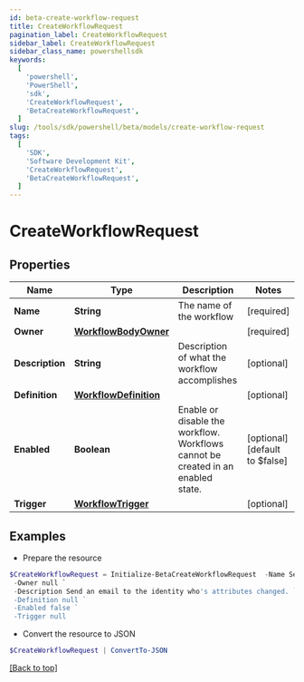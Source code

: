 ```yaml
---
id: beta-create-workflow-request
title: CreateWorkflowRequest
pagination_label: CreateWorkflowRequest
sidebar_label: CreateWorkflowRequest
sidebar_class_name: powershellsdk
keywords:
  [
    'powershell',
    'PowerShell',
    'sdk',
    'CreateWorkflowRequest',
    'BetaCreateWorkflowRequest',
  ]
slug: /tools/sdk/powershell/beta/models/create-workflow-request
tags:
  [
    'SDK',
    'Software Development Kit',
    'CreateWorkflowRequest',
    'BetaCreateWorkflowRequest',
  ]
---
```


# CreateWorkflowRequest

## Properties

| Name | Type | Description | Notes |
| --- | --- | --- | --- |
| **Name** | **String** | The name of the workflow | [required] |
| **Owner** | [**WorkflowBodyOwner**](workflow-body-owner) |  | [required] |
| **Description** | **String** | Description of what the workflow accomplishes | [optional] |
| **Definition** | [**WorkflowDefinition**](workflow-definition) |  | [optional] |
| **Enabled** | **Boolean** | Enable or disable the workflow. Workflows cannot be created in an enabled state. | [optional] [default to $false] |
| **Trigger** | [**WorkflowTrigger**](workflow-trigger) |  | [optional] |

## Examples

- Prepare the resource

```powershell
$CreateWorkflowRequest = Initialize-BetaCreateWorkflowRequest  -Name Send Email `
 -Owner null `
 -Description Send an email to the identity who's attributes changed. `
 -Definition null `
 -Enabled false `
 -Trigger null
```

- Convert the resource to JSON

```powershell
$CreateWorkflowRequest | ConvertTo-JSON
```

[[Back to top]](#)
